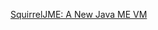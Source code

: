 [SquirrelJME: A New Java ME VM](
https://medium.com/@XerTheSquirrel/squirreljme-a-new-java-me-vm-8a1b6f2691b1)

